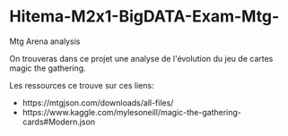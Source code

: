 # Hitema-M2x1-BigDATA-Exam-Mtg-
Mtg Arena analysis

On trouveras dans ce projet une analyse de l'évolution du jeu de cartes magic the gathering.

Les ressources ce trouve sur ces liens:
<ul>
  <li>https://mtgjson.com/downloads/all-files/</li>
  <li>https://www.kaggle.com/mylesoneill/magic-the-gathering-cards#Modern.json</li>
</ul>
